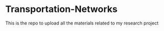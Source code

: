 # Transportation-Networks
This is the repo to upload all the materials related to my research project
